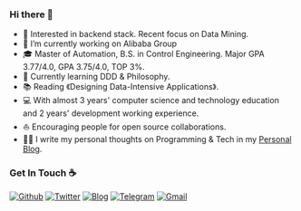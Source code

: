 ### Hi there 👋

<!--
**AUGUSTRUSH8/AUGUSTRUSH8** is a ✨ _special_ ✨ repository because its `README.md` (this file) appears on your GitHub profile.

Here are some ideas to get you started:

- 🔭 I’m currently working on ...
- 🌱 I’m currently learning ...
- 👯 I’m looking to collaborate on ...
- 🤔 I’m looking for help with ...
- 💬 Ask me about ...
- 📫 How to reach me: ...
- 😄 Pronouns: ...
- ⚡ Fun fact: ...
-->

* 🧐   Interested in backend stack. Recent focus on Data Mining.
* 💼   I’m currently working on Alibaba Group
* 🎓   Master of Automation, B.S. in Control Engineering. Major GPA 3.77/4.0, GPA 3.75/4.0, TOP 3%.
* 🌱   Currently learning DDD & Philosophy.
* 📚   Reading 《Designing Data-Intensive Applications》.
* 💻   With almost 3 years' computer science and technology education and 2 years' development working experience.
* ⛵   Encouraging people for open source collaborations.
* ✍🏻   I write my personal thoughts on Programming & Tech in my [Personal Blog](https://blog.augustrush8.com).

### Get In Touch ☕ 
[![Github](https://img.shields.io/badge/-Github-000?style=flat&logo=Github&logoColor=white)](https://github.com/augustrush8)
[![Twitter](https://img.shields.io/badge/-Twitter-blue?style=flat&logo=Twitter&logoColor=white)](https://twitter.com/tianhang12)
[![Blog](https://img.shields.io/badge/Website-FFA500?style=flat&logo=rss&logoColor=white)](https://blog.augustrush8.com/)
[![Telegram](https://img.shields.io/badge/-telegram-blue?style=flat&logo=telegram&logoColor=white)](https://t.me/deep_insight_blog)
[![Gmail](https://img.shields.io/badge/-Mail-c14438?style=flat&logo=Gmail&logoColor=white)](mailto:643098432@qq.com)
